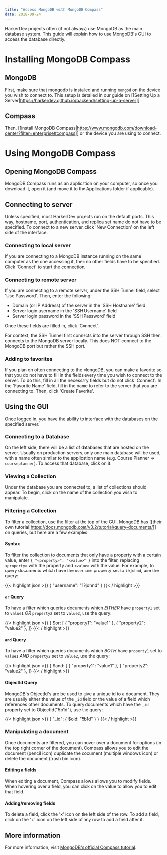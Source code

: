 ```yaml
---
title: "Access MongoDB with MongoDB Compass"
date: 2018-09-24
---
```


HarkerDev projects often (if not always) use MongoDB as the main database system. This guide will explain how to use MongoDB's GUI to access the database directly.

# Installing MongoDB Compass

## MongoDB

First, make sure that mongodb is installed and running `mongod` on the device you wish to connect to. This setup is detailed in our guide on [[Setting Up a Server|https://harkerdev.github.io/backend/setting-up-a-server]].

## Compass

Then, [[install MongoDB Compass|https://www.mongodb.com/download-center?filter=enterprise#compass]] on the device you are using to connect.

# Using MongoDB Compass

## Opening MongoDB Compass

MongoDB Compass runs as an application on your computer, so once you download it, open it (and move it to the Applications folder if applicable). 

## Connecting to server

Unless specified, most HarkerDev projects run on the default ports. This way, hostname, port, authentication, and replica set name do not have to be specified. To connect to a new server, click 'New Connection' on the left side of the interface.

### Connecting to local server

If you are connecting to a MongoDB instance running on the same computer as the one accessing it, then no other fields have to be specified. Click 'Connect' to start the connection.

### Connecting to remote server

If you are connecting to a remote server, under the SSH Tunnel field, select 'Use Password'. Then, enter the following:

- Domain (or IP Address) of the server in the 'SSH Hostname' field
- Server login username in the 'SSH Username' field
- Server login password in the 'SSH Password' field

Once these fields are filled in, click 'Connect'.

For context, the SSH Tunnel first connects into the server through SSH then connects to the MongoDB server locally. This does NOT connect to the MongoDB port but rather the SSH port.

### Adding to favorites

If you plan on often connecting to the MongoDB, you can make a favorite so that you do not have to fill in the fields every time you wish to connect to the server. To do this, fill in all the necessary fields but do not click 'Connect'. In the 'Favorite Name' field, fill in the name to refer to the server that you are connecting to. Then, click 'Create Favorite'.

## Using the GUI

Once logged in, you have the ability to interface with the databases on the specified server.

### Connecting to a Database

On the left side, there will be a list of databases that are hosted on the server. Usually on production servers,  only one main database will be used, with a name often similar to the application name (e.g. Course Planner => `courseplanner`). To access that database, click on it.

### Viewing a Collection

Under the database you are connected to, a list of collections should appear. To begin, click on the name of the collection you wish to manipulate. 

### Filtering a Collection

To filter a collection, use the filter at the top of the GUI. MongoDB has [[their own tutorial|https://docs.mongodb.com/v3.2/tutorial/query-documents/]] on queries, but here are a few examples:

#### Syntax

To filter the collection to documents that only have a property with a certain value, enter `{ "<property>": "<value>" }` into the filter, replacing `<property>` with the property and `<value>` with the value. For example, to query documents which have the `username` property set to `19johnd`, use the query:

{{< highlight json >}}
{ "username": "19johnd" }
{{< / highlight >}}

#### `or` Query

To have a filter which queries documents which *EITHER* have `property1` set to `value1` *OR* `property2` set to `value2`, use the query: 

{{< highlight json >}}
{ $or: [
  { "property1": "value1" }, 
  { "property2": "value2" },
]}
{{< / highlight >}}

#### `and` Query

To have a filter which queries documents which *BOTH* have `property1` set to `value1` *AND* `property2` set to `value2`, use the query: 

{{< highlight json >}}
{ $and: [
  { "property1": "value1" }, 
  { "property2": "value2" },
]}
{{< / highlight >}}

#### ObjectId Query

MongoDB's ObjectId's are be used to give a unique id to a document. They are usually either the value of the `_id` field or the value of a field which references other documents. To query documents which have the `_id` property set to ObjectId("5b1d"), use the query:

{{< highlight json >}}
{ "_id": { $oid: "5b1d" } }
{{< / highlight >}}

### Manipulating a document

Once documents are filtered, you can hover over a document for options (in the top right corner of the document). Compass allows you to edit the document (pencil icon) duplicate the document (multiple windows icon) or delete the document (trash bin icon).

#### Editing a fields

When editing a document, Compass allows allows you to modify fields. When hovering over a field, you can click on the value to allow you to edit that field. 

#### Adding/removing fields 

To delete a field, click the 'x' icon on the left side of the row. To add a field, click on the '+' icon on the left side of any row to add a field after it.

## More information

For more information, visit [MongoDB's official Compass tutorial](https://docs.mongodb.com/compass/master/).

